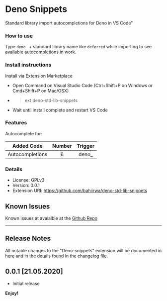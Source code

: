 # Deno Snippets

Standard library import autocompletions for Deno in VS Code"

### How to use

Type `deno_` + standard library name like `deferred` while importing to see available autocompletions in work.

### Install instructions

Install via Extension Marketplace

-   Open Command on Visual Studio Code (Ctrl+Shift+P on Windows or Cmd+Shift+P on Mac/OSX)
-   > ext deno-std-lib-snippets
-   Wait until install complete and restart VS Code

### Features

Autocomplete for:

| Added Code       | Number    | Trigger   |
| -----------------| :-------: | :-------: |
| Autocompletions  |     6     | deno_     |

### Details

-   License: GPLv3
-   Version: 0.0.1
-   Extension URI: https://github.com/bahiirwa/deno-std-lib-snippets

## Known Issues

Known issues at avaialble at the [Github Repo](https://github.com/bahiirwa/deno-std-lib-snippets/issues)

-----------------------------------------------------------------------------------------------------------

## Release Notes

All notable changes to the "Deno-snippets" extension will be documented in here and in the details found in the changelog file.

## 0.0.1 [21.05.2020]

- Initial release

**Enjoy!**
